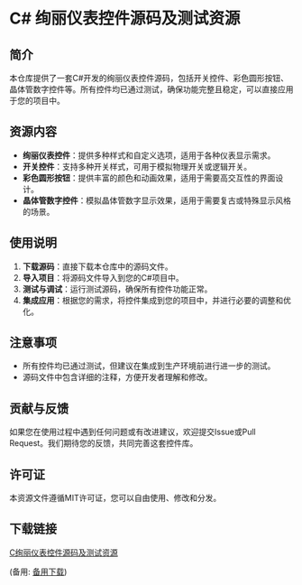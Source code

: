 # C# 绚丽仪表控件源码及测试资源

## 简介
本仓库提供了一套C#开发的绚丽仪表控件源码，包括开关控件、彩色圆形按钮、晶体管数字控件等。所有控件均已通过测试，确保功能完整且稳定，可以直接应用于您的项目中。

## 资源内容
- **绚丽仪表控件**：提供多种样式和自定义选项，适用于各种仪表显示需求。
- **开关控件**：支持多种开关样式，可用于模拟物理开关或逻辑开关。
- **彩色圆形按钮**：提供丰富的颜色和动画效果，适用于需要高交互性的界面设计。
- **晶体管数字控件**：模拟晶体管数字显示效果，适用于需要复古或特殊显示风格的场景。

## 使用说明
1. **下载源码**：直接下载本仓库中的源码文件。
2. **导入项目**：将源码文件导入到您的C#项目中。
3. **测试与调试**：运行测试源码，确保所有控件功能正常。
4. **集成应用**：根据您的需求，将控件集成到您的项目中，并进行必要的调整和优化。

## 注意事项
- 所有控件均已通过测试，但建议在集成到生产环境前进行进一步的测试。
- 源码文件中包含详细的注释，方便开发者理解和修改。

## 贡献与反馈
如果您在使用过程中遇到任何问题或有改进建议，欢迎提交Issue或Pull Request。我们期待您的反馈，共同完善这套控件库。

## 许可证
本资源文件遵循MIT许可证，您可以自由使用、修改和分发。

## 下载链接
[C绚丽仪表控件源码及测试资源](https://pan.quark.cn/s/4fe38b4cad67) 

(备用: [备用下载](https://pan.baidu.com/s/1aDMwKNYglEgJ64V0zcdiIg?pwd=1234))
